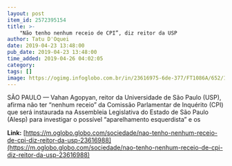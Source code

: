 ```yaml
---
layout: post
item_id: 2572395154
title: >-
    "Não tenho nenhum receio de CPI”, diz reitor da USP
author: Tatu D'Oquei
date: 2019-04-23 13:48:00
pub_date: 2019-04-23 13:48:00
time_added: 2019-04-26 04:02:05
category: 
tags: []
image: https://ogimg.infoglobo.com.br/in/23616975-6de-377/FT1086A/652/18197668_PA-exclusivo-Sao-Paulosp09052012EducacaoEspecial-sobrecursos-de-Pos-Graduac.jpg
---
```


SÃO PAULO — Vahan Agopyan, reitor da Universidade de São Paulo (USP), afirma não ter “nenhum receio” da Comissão Parlamentar de Inquérito (CPI) que será instaurada na Assembleia Legislativa do Estado de São Paulo (Alesp) para investigar o possível “aparelhamento esquerdista” e os 

**Link:** [https://m.oglobo.globo.com/sociedade/nao-tenho-nenhum-receio-de-cpi-diz-reitor-da-usp-23616988](https://m.oglobo.globo.com/sociedade/nao-tenho-nenhum-receio-de-cpi-diz-reitor-da-usp-23616988)

